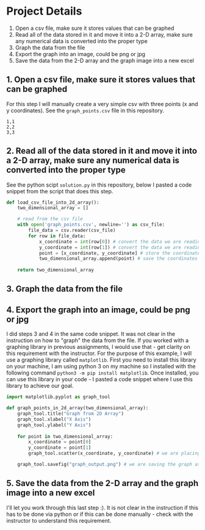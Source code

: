 # Project Details
1. Open a csv file, make sure it stores values that can be graphed
2. Read all of the data stored in it and move it into a 2-D array, make sure any numerical data is converted into the proper type
3. Graph the data from the file
4. Export the graph into an image, could be png or jpg
5. Save the data from the 2-D array and the graph image into a new excel

## 1. Open a csv file, make sure it stores values that can be graphed
For this step I will manually create a very simple csv with three points (x and y coordinates). See the ```graph_points.csv``` file in this repository.

```
1,1
2,2
3,3
```

## 2. Read all of the data stored in it and move it into a 2-D array, make sure any numerical data is converted into the proper type
See the python scipt ```solution.py``` in this repository, below I pasted a code snippet from the script that does this step.

```python
def load_csv_file_into_2d_array():
    two_dimensional_array = []

    # read from the csv file
    with open('graph_points.csv', newline='') as csv_file:
        file_data = csv.reader(csv_file)
        for row in file_data:
            x_coordinate = int(row[0]) # convert the data we are reading to an int/number type
            y_coordinate = int(row[1]) # convert the data we are reading to an int/number type
            point = [x_coordinate, y_coordinate] # store the coordinates in an array
            two_dimensional_array.append(point) # save the coordinates as array inside of an array to fulfill the 2D array requirement
            
    return two_dimensional_array
```

## 3. Graph the data from the file
## 4. Export the graph into an image, could be png or jpg
I did steps 3 and 4 in the same code snippet. It was not clear in the instruction on how to "graph" the data from the file. If you worked with a graphing library in previous assignments, I would use that - get clarity on this requirement with the instructor. For the purpose of this example, I will use a graphing library called ```matplotlib```. First you need to install this library on your machine, I am using python 3 on my machine so I installed with the following command ```python3 -m pip install matplotlib```. Once installed, you can use this library in your code - I pasted a code snippet where I use this library to achieve our goal.

```python
import matplotlib.pyplot as graph_tool

def graph_points_in_2d_array(two_dimensional_array):
    graph_tool.title("Graph from 2D Array")
    graph_tool.xlabel("X Axis")
    graph_tool.ylabel("Y Axis")
        
    for point in two_dimensional_array:
        x_coordinate = point[0]
        y_coordinate = point[1]
        graph_tool.scatter(x_coordinate, y_coordinate) # we are placing the point on the graph here

    graph_tool.savefig("graph_output.png") # we are saving the graph as an image here
```

## 5. Save the data from the 2-D array and the graph image into a new excel
I'll let you work through this last step :). It is not clear in the instruction if this has to be done via python or if this can be done manually - check with the instructor to understand this requirement.
